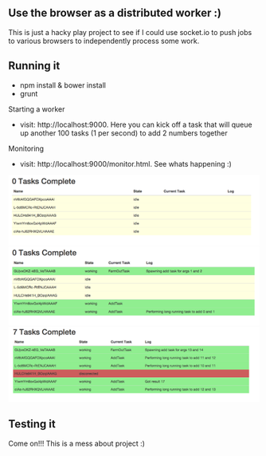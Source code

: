 Use the browser as a distributed worker :)
-------------------------------------------

This is just a hacky play project to see if I could use socket.io to push jobs to various browsers to independently process some work.

Running it
----------------------

- npm install & bower install
- grunt

Starting a worker
- visit: http://localhost:9000. Here you can kick off a task that will queue up another 100 tasks (1 per second) to add 2 numbers together

Monitoring
- visit: http://localhost:9000/monitor.html. See whats happening :)


![idle](https://raw.githubusercontent.com/chrisjowen/distributed-browser-workers/master/src/example/img/idle.png)
![connecting](https://raw.githubusercontent.com/chrisjowen/distributed-browser-workers/master/src/example/img/connected.png)
![disconnected](https://raw.githubusercontent.com/chrisjowen/distributed-browser-workers/master/src/example/img/disconnected.png)


Testing it
------------

Come on!!! This is a mess about project :)
